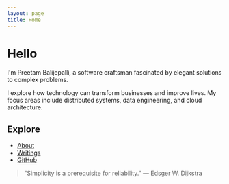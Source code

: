 ```yaml
---
layout: page
title: Home
---
```


# Hello

I'm Preetam Balijepalli, a software craftsman fascinated by elegant solutions to complex problems.

I explore how technology can transform businesses and improve lives. My focus areas include distributed systems, data engineering, and cloud architecture.

## Explore

- [About](/about/)
- [Writings](/archives/) 
- [GitHub](https://github.com/balijepalli)

> "Simplicity is a prerequisite for reliability." — Edsger W. Dijkstra